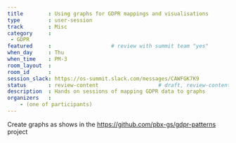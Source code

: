 ```yaml
---
title        : Using graphs for GDPR mappings and visualisations
type         : user-session
track        : Misc
category     :
 - GDPR
featured     :                   # review with summit team "yes"
when_day     : Thu
when_time    : PM-3
room_layout  :
room_id      : 
session_slack: https://os-summit.slack.com/messages/CAWFGK7K9
status       : review-content                   # draft, review-content, done
description  : Hands on sessions of mapping GDPR data to graphs
organizers   :
    - (one of participants)
---
```


Create graphs as shows in the https://github.com/pbx-gs/gdpr-patterns project

<!--(add intro)

## Topic

(...)

## Target Audience

(...)

## Content

(...)

## References

(...)-->
